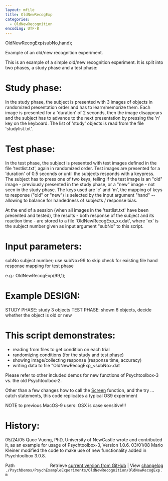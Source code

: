 ```yaml
---
layout: mfile
title: OldNewRecogExp
categories:
  - OldNewRecognition
encoding: UTF-8
---
```


OldNewRecogExp\(subNo,hand\);

Example of an old/new recognition experiment.

This is an example of a simple old/new recognition experiment. It is split
into two phases, a study phase and a test phase:

# Study phase:

In the study phase, the subject is presented with 3 images of objects in
randomized presentation order and has to learn/memorize them. Each image
is presented for a 'duration' of 2 seconds, then the image disappears and
the subject has to advance to the next presentation by pressing the 'n'
key on the keyboard. The list of 'study' objects is read from the file
'studylist.txt'.

# Test phase:

In the test phase, the subject is presented with test images defined in
the file 'testlist.txt', again in randomized order. Test images are
presented for a 'duration' of 0.5 seconds or until the subjects responds
with a keypress. The subject has to press one of two keys, telling if the
test image is an "old" image - previously presented in the study phase,
or a "new" image - not seen in the study phase. The keys used are 'c' and
'm', the mapping of keys to response \("old" or "new"\) is selected by the
input argument "hand" -- allowing to balance for handedness of subjects /
response bias.

At the end of a session \(when all images in the 'testlist.txt' have been
presented and tested\), the results - both response of the subject and its
reaction time - are stored to a file 'OldNewRecogExp\_xx.dat', where 'xx'
is the subject number given as input argument "subNo" to this script.

# Input parameters:

subNo    subject number; use subNo\>99 to skip check for existing file
hand     response mapping for test phase

e.g.: OldNewRecogExp\(99,1\);

# Example DESIGN:

STUDY PHASE: study 3 objects
TEST  PHASE: shown 6 objects, decide whether the object is old or new

# This script demonstrates:

   - reading from files to get condition on each trial
   - randomizing conditions \(for the study and test phase\)
   - showing image/collecting response \(response time, accuracy\)
   - writing data to file "OldNewRecogExp\_<subNo\>.dat

Please refer to other included demos for new functions of Psychtoolbox-3
vs. the old Psychtoolbox-2.

Other than a few changes how to call the [Screen](/docs/Screen) function,
and the try ... catch statements, this code replicates a
typical OS9 experiment

NOTE to previous MacOS-9 users: OSX is case sensitive\!\!\!

# History:

05/24/05 Quoc Vuong, PhD, University of NewCastle wrote and contributed
it, as an example for usage of Psychtoolbox-3, Version 1.0.6.
03/01/08 Mario Kleiner modified the code to make use of new functionality
added in Psychtoolbox 3.0.8.


<div class="code_header" style="text-align:right;">
  <span style="float:left;">Path&nbsp;&nbsp;</span> <span class="counter">Retrieve <a href=
  "https://raw.github.com/Psychtoolbox-3/Psychtoolbox-3/beta/./PsychDemos/PsychExampleExperiments/OldNewRecognition/OldNewRecogExp.m">current version from GitHub</a> | View <a href=
  "https://github.com/Psychtoolbox-3/Psychtoolbox-3/commits/beta/./PsychDemos/PsychExampleExperiments/OldNewRecognition/OldNewRecogExp.m">changelog</a></span>
</div>
<div class="code">
  <code>./PsychDemos/PsychExampleExperiments/OldNewRecognition/OldNewRecogExp.m</code>
</div>
